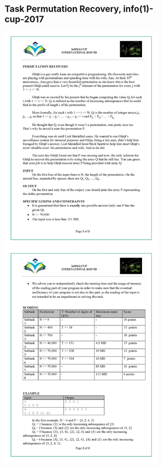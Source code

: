 # Task Permutation Recovery, info(1)-cup-2017
![statement Page 1](https://github.com/BagritsevichStepan/info1-cup/blob/main/Permutation%20Recovery/statement%20in%20jpg/Statement%20Permutation%20Recovery%20Page%201.jpg?raw=true)
![statement Page 2](https://github.com/BagritsevichStepan/info1-cup/blob/main/Permutation%20Recovery/statement%20in%20jpg/Statement%20Permutation%20Recovery%20Page%202.jpg?raw=true)

